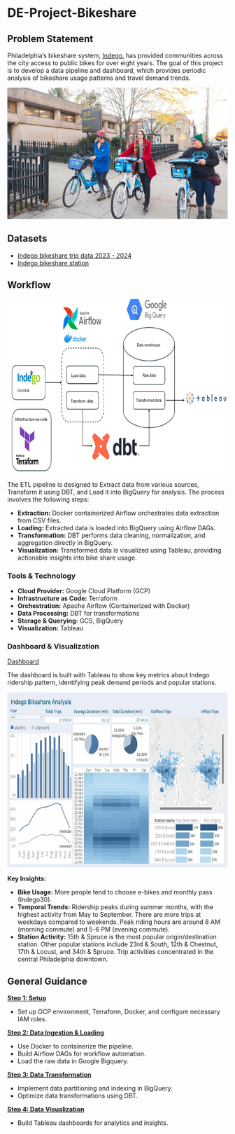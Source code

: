 # DE-Project-Bikeshare

## Problem Statement

Philadelphia’s bikeshare system, [Indego](https://www.rideindego.com/), has provided communities across the city access to public bikes for over eight years. The goal of this project is to develop a data pipeline and dashboard, which provides periodic analysis of bikeshare usage patterns and travel demand trends.

<img src="Figures/indego.jpg" alt="Indego" height="300" width="600">

## Datasets

-  [Indego bikeshare trip data 2023 - 2024](https://www.rideindego.com/about/data/)
-  [Indego bikeshare station](https://github.com/Anran0716/DE-Project-Bikeshare/blob/main/DBT/seeds/indego-stations.csv)

## Workflow

<img src="Figures/workflow.jpg" alt="wf" height="400" width="800">

The ETL pipeline is designed to Extract data from various sources, Transform it using DBT, and Load it into BigQuery for analysis. The process involves the following steps:
- **Extraction:** Docker containerized Airflow orchestrates data extraction from CSV files.
- **Loading:** Extracted data is loaded into BigQuery using Airflow DAGs.
- **Transformation:** DBT performs data cleaning, normalization, and aggregation directly in BigQuery.
- **Visualization:** Transformed data is visualized using Tableau, providing actionable insights into bike share usage.


### Tools & Technology

- **Cloud Provider:** Google Cloud Platform (GCP)
- **Infrastructure as Code:** Terraform
- **Orchestration:** Apache Airflow (Containerized with Docker)
- **Data Processing:** DBT for transformations
- **Storage & Querying:** GCS, BigQuery
- **Visualization:** Tableau

### Dashboard & Visualization

[Dashboard](https://public.tableau.com/views/DEproject_17433593480040/IndegoBikeshareAnalysis?:language=en-US&:sid=&:redirect=auth&:display_count=n&:origin=viz_share_link)


The dashboard is built with Tableau to show key metrics about Indego ridership pattern, identifying peak demand periods and popular stations. 

<img src="Figures/Dashboard.jpg" alt="wf" height="400" width="800">

**Key Insights:**
- **Bike Usage:** More people tend to choose e-bikes and monthly pass (Indego30). 
- **Temporal Trends:** Ridership peaks during summer months, with the highest activity from May to September. There are more trips at weekdays compared to weekends. Peak riding hours are around 8 AM (morning commute) and 5-6 PM (evening commute).
- **Station Activity:** 15th & Spruce is the most popular origin/destination station. Other popular stations include 23rd & South, 12th & Chestnut, 17th & Locust, and 34th & Spruce. Trip activities concentrated in the central Philadelphia downtown. 

## General Guidance

[**Step 1: Setup**](https://github.com/Anran0716/DE-Project-Bikeshare/tree/main/Terraform)

- Set up GCP environment, Terraform, Docker, and configure necessary IAM roles.

[**Step 2: Data Ingestion & Loading**](https://github.com/Anran0716/DE-Project-Bikeshare/tree/main/Airflow)

- Use Docker to containerize the pipeline. 
- Build Airflow DAGs for workflow automation.
- Load the raw data in Google Bigquery. 

[**Step 3: Data Transformation**](https://github.com/Anran0716/DE-Project-Bikeshare/tree/main/DBT)

- Implement data partitioning and indexing in BigQuery.
- Optimize data transformations using DBT.

[**Step 4: Data Visualization**](https://public.tableau.com/views/DEproject_17433593480040/IndegoBikeshareAnalysis?:language=en-US&:sid=&:redirect=auth&:display_count=n&:origin=viz_share_link)

- Build Tableau dashboards for analytics and insights.